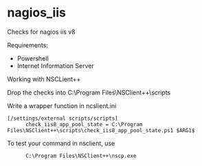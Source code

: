 # nagios_iis
Checks for nagios iis v8

Requirements:

- Powershell
- Internet Information Server
 
Working with NSCLient++

Drop the checks into C:\Program Files\NSClient++\scripts

Write a wrapper function in ncslient.ini

    [/settings/external scripts/scripts]
          check_iis8_app_pool_state = C:\Program Files\NSClient++\scripts\check_iis8_app_pool_state.ps1 $ARG1$

To test your command in nsclient, use 

          C:\Program Files\NSClient++\nscp.exe
